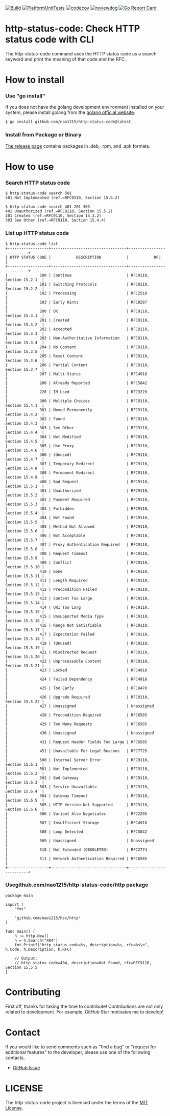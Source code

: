 [![Build](https://github.com/nao1215/http-status-code/actions/workflows/build.yml/badge.svg)](https://github.com/nao1215/http-status-code/actions/workflows/build.yml)
[![PlatformUnitTests](https://github.com/nao1215/http-status-code/actions/workflows/platform_test.yml/badge.svg)](https://github.com/nao1215/http-status-code/actions/workflows/platform_test.yml)
[![codecov](https://codecov.io/gh/nao1215/http-status-code/branch/main/graph/badge.svg?token=AGqQgVDcL1)](https://codecov.io/gh/nao1215/http-status-code)
[![reviewdog](https://github.com/nao1215/http-status-code/actions/workflows/reviewdog.yml/badge.svg)](https://github.com/nao1215/http-status-code/actions/workflows/reviewdog.yml)
[![Go Report Card](https://goreportcard.com/badge/github.com/nao1215/http-status-code)](https://goreportcard.com/report/github.com/nao1215/http-status-code)
# http-status-code: Check HTTP status code with CLI
The http-status-code command uses the HTTP status code as a search keyword and print the meaning of that code and the RFC.

# How to install
### Use "go install"
If you does not have the golang development environment installed on your system, please install golang from the [golang official website](https://go.dev/doc/install).
```
$ go install github.com/nao1215/http-status-code@latest
```

### Install from Package or Binary
[The release page](https://github.com/nao1215/http-status-code/releases) contains packages in .deb, .rpm, and .apk formats.
  

# How to use
### Search HTTP status code
```
$ http-status-code search 501
501 Not Implemented (ref.=RFC9110, Section 15.6.2)

$ http-status-code search 401 201 303
401 Unauthorized (ref.=RFC9110, Section 15.5.2)
201 Created (ref.=RFC9110, Section 15.3.2)
303 See Other (ref.=RFC9110, Section 15.4.4)
```

### List up HTTP status code
```
$ http-status-code list
+------------------+---------------------------------+--------------------------+
| HTTP STATUS CODE |           DESCRIPTION           |           RFC            |
+------------------+---------------------------------+--------------------------+
|              100 | Continue                        | RFC9110, Section 15.2.1  |
|              101 | Switching Protocols             | RFC9110, Section 15.2.2  |
|              102 | Processing                      | RFC2518                  |
|              103 | Early Hints                     | RFC8297                  |
|              200 | OK                              | RFC9110, Section 15.3.1  |
|              201 | Created                         | RFC9110, Section 15.3.2  |
|              202 | Accepted                        | RFC9110, Section 15.3.3  |
|              203 | Non-Authoritative Information   | RFC9110, Section 15.3.4  |
|              204 | No Content                      | RFC9110, Section 15.3.5  |
|              205 | Reset Content                   | RFC9110, Section 15.3.6  |
|              206 | Partial Content                 | RFC9110, Section 15.3.7  |
|              207 | Multi-Status                    | RFC4918                  |
|              208 | Already Reported                | RFC5842                  |
|              226 | IM Used                         | RFC3229                  |
|              300 | Multiple Choices                | RFC9110, Section 15.4.1  |
|              301 | Moved Permanently               | RFC9110, Section 15.4.2  |
|              302 | Found                           | RFC9110, Section 15.4.3  |
|              303 | See Other                       | RFC9110, Section 15.4.4  |
|              304 | Not Modified                    | RFC9110, Section 15.4.5  |
|              305 | Use Proxy                       | RFC9110, Section 15.4.6  |
|              306 | (Unused)                        | RFC9110, Section 15.4.7  |
|              307 | Temporary Redirect              | RFC9110, Section 15.4.8  |
|              308 | Permanent Redirect              | RFC9110, Section 15.4.9  |
|              400 | Bad Request                     | RFC9110, Section 15.5.1  |
|              401 | Unauthorized                    | RFC9110, Section 15.5.2  |
|              402 | Payment Required                | RFC9110, Section 15.5.3  |
|              403 | Forbidden                       | RFC9110, Section 15.5.4  |
|              404 | Not Found                       | RFC9110, Section 15.5.5  |
|              405 | Method Not Allowed              | RFC9110, Section 15.5.6  |
|              406 | Not Acceptable                  | RFC9110, Section 15.5.7  |
|              407 | Proxy Authentication Required   | RFC9110, Section 15.5.8  |
|              408 | Request Timeout                 | RFC9110, Section 15.5.9  |
|              409 | Conflict                        | RFC9110, Section 15.5.10 |
|              410 | Gone                            | RFC9110, Section 15.5.11 |
|              411 | Length Required                 | RFC9110, Section 15.5.12 |
|              412 | Precondition Failed             | RFC9110, Section 15.5.13 |
|              413 | Content Too Large               | RFC9110, Section 15.5.14 |
|              414 | URI Too Long                    | RFC9110, Section 15.5.15 |
|              415 | Unsupported Media Type          | RFC9110, Section 15.5.16 |
|              416 | Range Not Satisfiable           | RFC9110, Section 15.5.17 |
|              417 | Expectation Failed              | RFC9110, Section 15.5.18 |
|              418 | (Unused)                        | RFC9110, Section 15.5.19 |
|              421 | Misdirected Request             | RFC9110, Section 15.5.20 |
|              422 | Unprocessable Content           | RFC9110, Section 15.5.21 |
|              423 | Locked                          | RFC4918                  |
|              424 | Failed Dependency               | RFC4918                  |
|              425 | Too Early                       | RFC8470                  |
|              426 | Upgrade Required                | RFC9110, Section 15.5.22 |
|              427 | Unassigned                      | Unassigned               |
|              428 | Precondition Required           | RFC6585                  |
|              429 | Too Many Requests               | RFC6585                  |
|              430 | Unassigned                      | Unassigned               |
|              431 | Request Header Fields Too Large | RFC6585                  |
|              451 | Unavailable For Legal Reasons   | RFC7725                  |
|              500 | Internal Server Error           | RFC9110, Section 15.6.1  |
|              501 | Not Implemented                 | RFC9110, Section 15.6.2  |
|              502 | Bad Gateway                     | RFC9110, Section 15.6.3  |
|              503 | Service Unavailable             | RFC9110, Section 15.6.4  |
|              504 | Gateway Timeout                 | RFC9110, Section 15.6.5  |
|              505 | HTTP Version Not Supported      | RFC9110, Section 15.6.6  |
|              506 | Variant Also Negotiates         | RFC2295                  |
|              507 | Insufficient Storage            | RFC4918                  |
|              508 | Loop Detected                   | RFC5842                  |
|              509 | Unassigned                      | Unassigned               |
|              510 | Not Extended (OBSOLETED)        | RFC2774                  |
|              511 | Network Authentication Required | RFC6585                  |
+------------------+---------------------------------+--------------------------+
```

### Usegithub.com/nao1215/http-status-code/http package
```
package main

import (
	"fmt"

	"github.com/nao1215/hsc/http"
)

func main() {
	h := http.New()
	h = h.Search("404")
	fmt.Printf("http status code=%s, description=%s, rfc=%s\n", h.Code, h.Description, h.RFC)

	// Output:
	// http status code=404, description=Not Found, rfc=RFC9110, Section 15.5.5
}
```

# Contributing
First off, thanks for taking the time to contribute! Contributions are not only related to development. For example, GitHub Star motivates me to develop!

# Contact
If you would like to send comments such as "find a bug" or "request for additional features" to the developer, please use one of the following contacts.

- [GitHub Issue](https://github.com/nao1215/http-status-code/issues)

# LICENSE
The http-status-code project is licensed under the terms of the [MIT License](./LICENSE).
